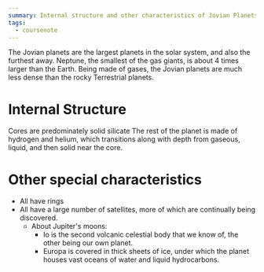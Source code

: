 ```yaml
---
summary: Internal structure and other characteristics of Jovian Planets
tags:
  - coursenote
---
```

The Jovian planets are the largest planets in the solar system, and also the furthest away. Neptune, the smallest of the gas giants, is about 4 times larger than the Earth. Being made of gases, the Jovian planets are much less dense than the rocky Terrestrial planets.

# Internal Structure
Cores are predominately solid silicate
The rest of the planet is made of hydrogen and helium, which transitions along with depth from gaseous, liquid, and then solid near the core.

# Other special characteristics
- All have rings
- All have a large number of satellites, more of which are continually being discovered.
	- About Jupiter's moons:
		- Io is the second volcanic celestial body that we know of, the other being our own planet.
		- Europa is covered in thick sheets of ice, under which the planet houses vast oceans of water and liquid hydrocarbons.